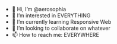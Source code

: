 - 👋 Hi, I’m @aerosophia
- 👀 I’m interested in EVERYTHING
- 🌱 I’m currently learning Responsive Web
- 💞️ I’m looking to collaborate on whatever
- 📫 How to reach me: EVERYWHERE

<!---
aerosophia/aerosophia is a ✨ special ✨ repository because its `README.md` (this file) appears on your GitHub profile.
You can click the Preview link to take a look at your changes.
--->
